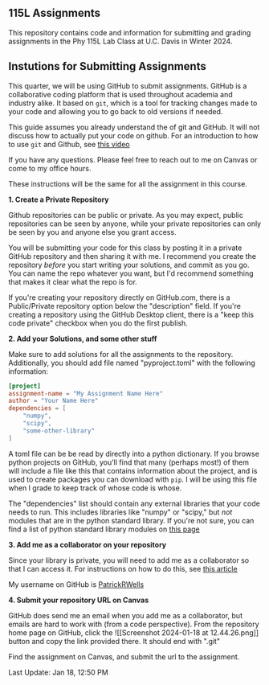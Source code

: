 ## 115L Assignments

This repository contains code and information for submitting and grading assignments in the Phy 115L Lab Class at U.C. Davis in Winter 2024. 

## Instutions for Submitting Assignments

This quarter, we will be using GitHub to submit assignments. GitHub is a collaborative coding platform that is used throughout academia and industry alike. It based on `git`, which is a tool for tracking changes made to your code and allowing you to go back to old versions if needed.

This guide assumes you already understand the of git and GitHub. It will not discuss how to actually put your code on github. For an introduction to how to use `git` and Github, see [this video](https://www.youtube.com/watch?v=8Dd7KRpKeaE)

If you have any questions. Please feel free to reach out to me on Canvas or come to my office hours.

These instructions will be the same for all the assignment in this course.

**1. Create a Private Repository**

Github repositories can be public or private. As you may expect, public repositories can be seen by anyone, while your private repositories can only be seen by you and anyone else you grant access.

You will be submitting your code for this class by posting it in a private GitHub repository and then sharing it with me. I recommend you create the repository *before* you start writing your solutions, and commit as you go. You can name the repo whatever you want, but I'd recommend something that makes it clear what the repo is for. 

If you're creating your repository directly on GitHub.com, there is a Public/Private repository option below the "description" field. If you're creating a repository using the GitHub Desktop client, there is a "keep this code private" checkbox when you do the first publish.

**2. Add your Solutions, and some other stuff**

Make sure to add solutions for all the assignments to the repository. Additionally, you should add file named "pyproject.toml" with the following information:

```toml
[project]
assignment-name = "My Assignment Name Here"
author = "Your Name Here"
dependencies = [
	"numpy",
	"scipy",
	"some-other-library"
]
```
A toml file can be be read by directly into a python dictionary. If you browse python projects on GitHub, you'll find that many (perhaps most!) of them will include a file like this that contains information about the project, and is used to create packages you can download with `pip`. I will be using this file when I grade to keep track of whose code is whose.

The "dependencies" list should contain any external libraries that your code needs to run. This includes libraries like "numpy" or "scipy," but *not* modules that are in the python standard library. If you're not sure, you can find a list of python standard library modules on [this page](https://docs.python.org/3/library/index.html)


**3. Add me as a collaborator on your repository**

Since your library is private, you will need to add me as a collaborator so that I can access it. For instructions on how to do this, see [this article](https://docs.github.com/en/account-and-profile/setting-up-and-managing-your-personal-account-on-github/managing-access-to-your-personal-repositories/inviting-collaborators-to-a-personal-repository#)

My username on GitHub is [PatrickRWells](https://github.com/PatrickRWells)

**4. Submit your repository URL on Canvas**

GitHub does send me an email when you add me as a collaborator, but emails are hard to work with (from a code perspective).  From the repository home page on GitHub, click the ![[Screenshot 2024-01-18 at 12.44.26.png]] button and copy the link provided there. It should end with ".git"

Find the assignment on Canvas, and submit the url to the assignment.

Last Update: Jan 18, 12:50 PM
